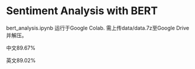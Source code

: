 # Sentiment Analysis with BERT

bert_analysis.ipynb 运行于Google Colab. 需上传data/data.7z至Google Drive并解压。

中文89.67%

英文89.02%
